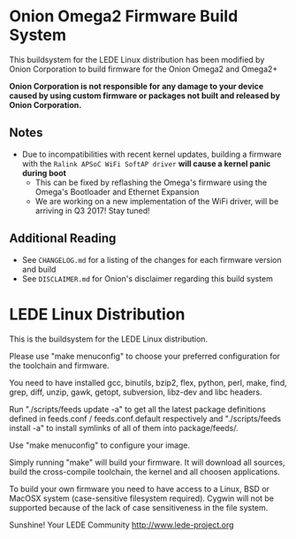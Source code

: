 # Onion Omega2 Firmware Build System

This buildsystem for the LEDE Linux distribution has been modified by Onion Corporation to build firmware for the Onion Omega2 and Omega2+

**Onion Corporation is not responsible for any damage to your device caused by using custom firmware or packages not built and released by Onion Corporation.**

## Notes

* Due to incompatibilities with recent kernel updates, building a firmware with the `Ralink APSoC WiFi SoftAP driver` **will cause a kernel panic during boot**
	* This can be fixed by reflashing the Omega's firmware using the Omega's Bootloader and Ethernet Expansion
	* We are working on a new implementation of the WiFi driver, will be arriving in Q3 2017! Stay tuned!

## Additional Reading

* See `CHANGELOG.md` for a listing of the changes for each firmware version and build
* See `DISCLAIMER.md` for Onion's disclaimer regarding this build system

# LEDE Linux Distribution

This is the buildsystem for the LEDE Linux distribution.

Please use "make menuconfig" to choose your preferred
configuration for the toolchain and firmware.

You need to have installed gcc, binutils, bzip2, flex, python, perl, make,
find, grep, diff, unzip, gawk, getopt, subversion, libz-dev and libc headers.

Run "./scripts/feeds update -a" to get all the latest package definitions
defined in feeds.conf / feeds.conf.default respectively
and "./scripts/feeds install -a" to install symlinks of all of them into
package/feeds/.

Use "make menuconfig" to configure your image.

Simply running "make" will build your firmware.
It will download all sources, build the cross-compile toolchain, 
the kernel and all choosen applications.

To build your own firmware you need to have access to a Linux, BSD or MacOSX system
(case-sensitive filesystem required). Cygwin will not be supported because of
the lack of case sensitiveness in the file system.


Sunshine!
	Your LEDE Community
	http://www.lede-project.org


